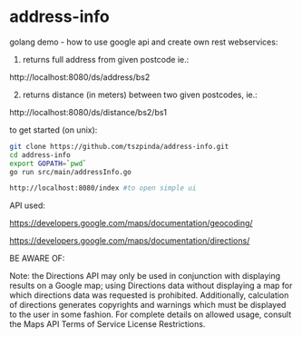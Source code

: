 address-info
============

golang demo - how to use google api and create own rest webservices:

1. returns full address from given postcode ie.: 

http://localhost:8080/ds/address/bs2

2. returns distance (in meters) between two given postcodes, ie.: 

http://localhost:8080/ds/distance/bs2/bs1

to get started (on unix):
```bash
git clone https://github.com/tszpinda/address-info.git
cd address-info
export GOPATH=`pwd`
go run src/main/addressInfo.go

http://localhost:8080/index #to open simple ui
```

API used:

https://developers.google.com/maps/documentation/geocoding/

https://developers.google.com/maps/documentation/directions/

BE AWARE OF:

Note: the Directions API may only be used in conjunction with displaying results on a Google map; using Directions data without displaying a map for which directions data was requested is prohibited. Additionally, calculation of directions generates copyrights and warnings which must be displayed to the user in some fashion. For complete details on allowed usage, consult the Maps API Terms of Service License Restrictions.

